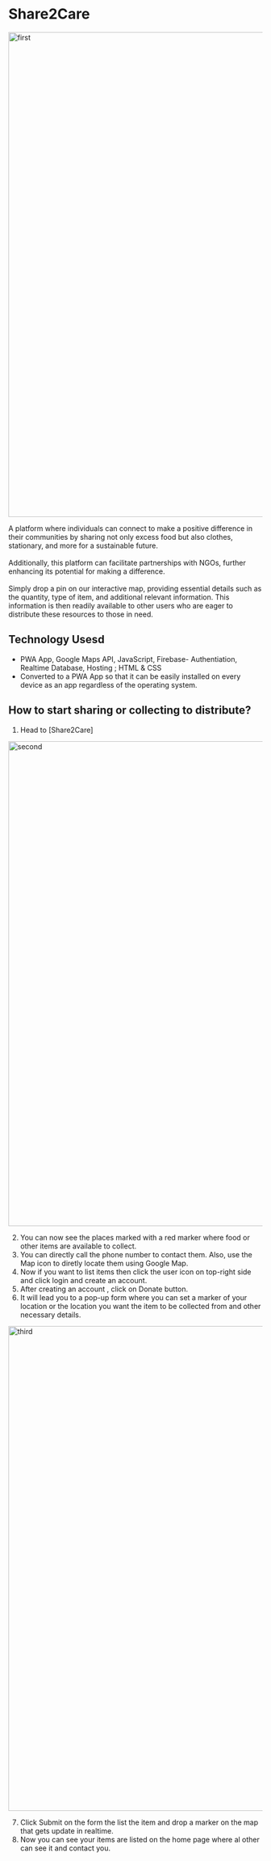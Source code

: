 # Share2Care
<img width="960" alt="first" src="https://github.com/The-Hackerati/Share2Care/assets/111623667/ff107978-4ab3-411c-b335-e6e2160ad24c">

A platform where individuals can connect to make a positive difference in their communities by sharing not only excess food but also clothes, stationary, and more for a  sustainable future.
<br><br>
Additionally, this platform can facilitate partnerships with NGOs, further enhancing its potential for making a difference.
<br><br>
Simply drop a pin on our interactive map, providing essential details such as the quantity, type of item, and additional relevant information. This information is then readily available to other users who are eager to distribute these resources to those in need.

## Technology Usesd
- PWA App, Google Maps API, JavaScript, Firebase- Authentiation, Realtime Database, Hosting ; HTML & CSS 
- Converted to a PWA App so that it can be easily installed on every device as an app regardless of the operating system.  

## How to start sharing or collecting to distribute?
1. Head to [Share2Care]
<img width="960" alt="second" src="https://github.com/The-Hackerati/Share2Care/assets/111623667/6ae5cdad-60b9-45cc-a66b-4597cb3c1fe4">

2. You can now see the places marked with a red marker where food or other items are available to collect.
3. You can directly call the phone number to contact them. Also, use the Map icon to diretly locate them using Google Map.
4. Now if you want to list items then click the user icon on top-right side and click login and create an account.
5. After creating an account , click on Donate button.
6. It will lead you to a pop-up form where you can set a marker of your location or the location you want the item to be collected from and other necessary details.
<img width="960" alt="third" src="https://github.com/The-Hackerati/Share2Care/assets/111623667/7c85a79f-6722-48e0-80b6-29954b6f26ef">

7. Click Submit on the form the list the item and drop a marker on the map that gets update in realtime.
8. Now you can see your items are listed on the home page where al other can see it and contact you.
